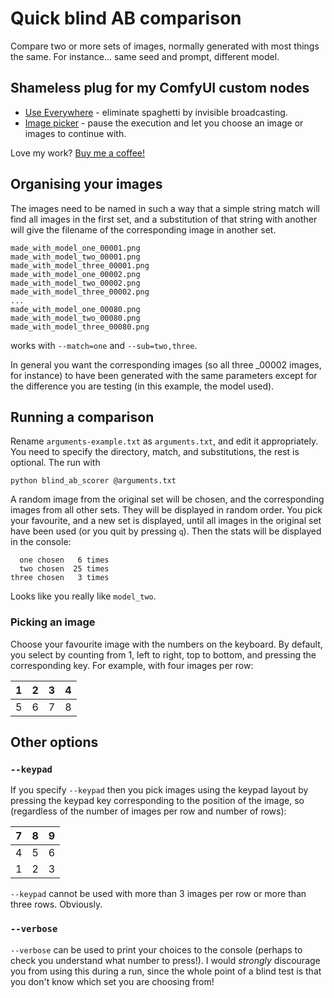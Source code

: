 # Quick blind AB comparison

Compare two or more sets of images, normally generated with most things the same. For instance... same seed and prompt, different model.

## Shameless plug for my ComfyUI custom nodes

- [Use Everywhere](https://github.com/chrisgoringe/cg-use-everywhere) - eliminate spaghetti by invisible broadcasting. 
- [Image picker](https://github.com/chrisgoringe/cg-image-picker) - pause the execution and let you choose an image or images to continue with.

Love my work? [Buy me a coffee!](https://www.buymeacoffee.com/chrisgoringe)

## Organising your images

The images need to be named in such a way that a simple string match will find all images in the first set, and a substitution of that string with another will give the filename of the corresponding image in another set. 

```
made_with_model_one_00001.png
made_with_model_two_00001.png
made_with_model_three_00001.png
made_with_model_one_00002.png
made_with_model_two_00002.png
made_with_model_three_00002.png
...
made_with_model_one_00080.png
made_with_model_two_00080.png
made_with_model_three_00080.png
```

works with `--match=one` and `--sub=two,three`.

In general you want the corresponding images (so all three _00002 images, for instance) to have been generated with the same parameters except for the difference you are testing (in this example, the model used).

## Running a comparison

Rename `arguments-example.txt` as `arguments.txt`, and edit it appropriately. You need to specify the directory, match, and substitutions, the rest is optional. The run with

`python blind_ab_scorer @arguments.txt`

A random image from the original set will be chosen, and the corresponding images from all other sets. They will be displayed in random order. You pick your favourite, and a new set is displayed, until all images in the original set have been used (or you quit by pressing `q`). Then the stats will be displayed in the console:

```
  one chosen   6 times
  two chosen  25 times
three chosen   3 times
```

Looks like you really like `model_two`.

### Picking an image

 Choose your favourite image with the numbers on the keyboard. By default, you select by counting from 1, left to right, top to bottom, and pressing the corresponding key. For example, with four images per row:

|1|2|3|4|
|-|-|-|-|
|5|6|7|8|

## Other options

### `--keypad`

If you specify `--keypad` then you pick images using the keypad layout by pressing the keypad key corresponding to the position of the image, so (regardless of the number of images per row and number of rows):

|7|8|9|
|-|-|-|
|4|5|6|
|1|2|3|

`--keypad` cannot be used with more than 3 images per row or more than three rows. Obviously.

### `--verbose`

`--verbose` can be used to print your choices to the console (perhaps to check you understand what number to press!). I would *strongly* discourage you from using this during a run, since the whole point of a blind test is that you don't know which set you are choosing from!
